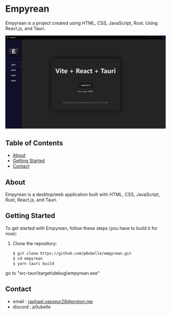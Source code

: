 # Empyrean

Empyrean is a project created using HTML, CSS, JavaScript, Rust.
Using React.js, and Tauri.

![Empyrean Screenshot](src/assets/example/screenshot.png)

## Table of Contents

- [About](#about)
- [Getting Started](#getting-started)
- [Contact](#contact)

## About

Empyrean is a desktop/web application built with HTML, CSS, JavaScript, Rust, React.js, and Tauri.


## Getting Started

To get started with Empyrean, follow these steps (you have to build it for now):

1. Clone the repository:

   ```shell
   $ git clone https://github.com/p0ubelle/empyrean.git
   $ cd empyrean
   $ yarn tauri build

go to "src-tauri\target\debug\empyrean.exe"

## Contact
- email : raphael.vasseur26@proton.me
- discord : p0ubelle
